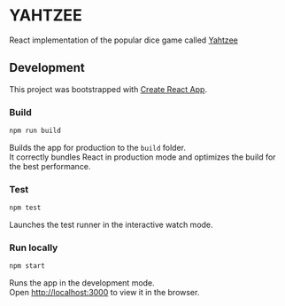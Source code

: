 # YAHTZEE

React implementation of the popular dice game called [Yahtzee](https://en.wikipedia.org/wiki/Yahtzee)

## Development

This project was bootstrapped with [Create React App](https://github.com/facebook/create-react-app).

### Build
```bash
npm run build
```

Builds the app for production to the `build` folder.\
It correctly bundles React in production mode and optimizes the build for the best performance.

### Test
```bash
npm test
```

Launches the test runner in the interactive watch mode.


### Run locally
```bash
npm start
```

Runs the app in the development mode.\
Open [http://localhost:3000](http://localhost:3000) to view it in the browser.
